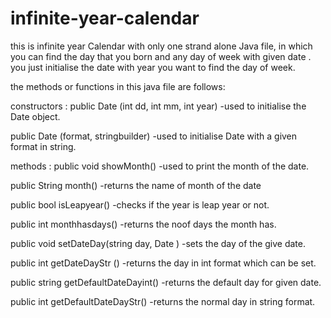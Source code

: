 # infinite-year-calendar

this is infinite year Calendar with only one strand alone Java file, in which you can find the day that you born and any day of week with given date .
you just initialise the date with year you want to find the day of week.

the methods or functions in this java file are follows:
  
constructors :
  public Date (int dd, int mm, int year) 
    -used to initialise the Date object.
  
  public Date (format, stringbuilder)
    -used to initialise Date with a given format in string.
    
methods :
  public void showMonth()
    -used to print the month of the date.

  public String month()
    -returns the name of month of the date

  public bool isLeapyear()
     -checks if the year is leap year or not.

  public int monthhasdays()
     -returns the noof days the month has.
     
  public void setDateDay(string day, Date )
     -sets the day of the give date.
     
  public int getDateDayStr () 
     -returns the day in int format which can be set.
     
  public string getDefaultDateDayint()
     -returns the default day for given date.
     
  public int getDefaultDateDayStr()
     -returns the normal day in string format.
  
  
